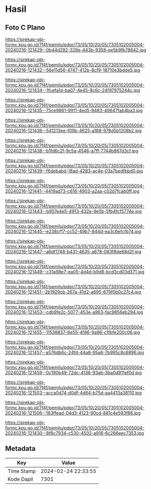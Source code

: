 # Hasil

## Foto C Plano

https://sirekap-obj-formc.kpu.go.id/7f4f/pemilu/pdpr/73/05/10/20/05/7305102005004-20240216-121429--0b44d292-328e-443b-9358-ee5b9fb78842.jpg

https://sirekap-obj-formc.kpu.go.id/7f4f/pemilu/pdpr/73/05/10/20/05/7305102005004-20240216-121432--56e11d56-4747-412b-8cf9-18710e3bdde5.jpg

https://sirekap-obj-formc.kpu.go.id/7f4f/pemilu/pdpr/73/05/10/20/05/7305102005004-20240216-121434--1fcefa1d-ba07-4e45-8c6c-24f97975244c.jpg

https://sirekap-obj-formc.kpu.go.id/7f4f/pemilu/pdpr/73/05/10/20/05/7305102005004-20240216-121435--75ce9861-9911-4ed5-8483-49647fab4ba3.jpg

https://sirekap-obj-formc.kpu.go.id/7f4f/pemilu/pdpr/73/05/10/20/05/7305102005004-20240216-121436--541213ee-f09b-4625-a188-978d5b1208b2.jpg

https://sirekap-obj-formc.kpu.go.id/7f4f/pemilu/pdpr/73/05/10/20/05/7305102005004-20240216-121438--b1fd6c2f-9c5a-4546-a7ff-7744b867d3cf.jpg

https://sirekap-obj-formc.kpu.go.id/7f4f/pemilu/pdpr/73/05/10/20/05/7305102005004-20240216-121439--f6debabd-18ad-4283-ac4e-03a7bedfbbd0.jpg

https://sirekap-obj-formc.kpu.go.id/7f4f/pemilu/pdpr/73/05/10/20/05/7305102005004-20240216-121441--4419ad73-c616-4903-a2aa-c02d7fcab0ff.jpg

https://sirekap-obj-formc.kpu.go.id/7f4f/pemilu/pdpr/73/05/10/20/05/7305102005004-20240216-121443--b957e4e5-4913-432e-9e5b-5fb4fcf5774e.jpg

https://sirekap-obj-formc.kpu.go.id/7f4f/pemilu/pdpr/73/05/10/20/05/7305102005004-20240216-121445--e238cf17-cc52-49b7-844d-ea3c6efcfb74.jpg

https://sirekap-obj-formc.kpu.go.id/7f4f/pemilu/pdpr/73/05/10/20/05/7305102005004-20240216-121447--a6df1748-b431-4635-a878-083f8de68d2f.jpg

https://sirekap-obj-formc.kpu.go.id/7f4f/pemilu/pdpr/73/05/10/20/05/7305102005004-20240216-121449--c31a98e7-ea05-4d4d-b9d8-bcd3cd03d371.jpg

https://sirekap-obj-formc.kpu.go.id/7f4f/pemilu/pdpr/73/05/10/20/05/7305102005004-20240216-121451--2b1929cb-267a-41d2-a695-679f0b0c27c4.jpg

https://sirekap-obj-formc.kpu.go.id/7f4f/pemilu/pdpr/73/05/10/20/05/7305102005004-20240216-121453--cdb9fe2c-5077-453e-a963-fac9856eb294.jpg

https://sirekap-obj-formc.kpu.go.id/7f4f/pemilu/pdpr/73/05/10/20/05/7305102005004-20240216-121455--11538837-6e55-4f86-9a96-c1fbfe200c06.jpg

https://sirekap-obj-formc.kpu.go.id/7f4f/pemilu/pdpr/73/05/10/20/05/7305102005004-20240216-121457--a576db6c-24fd-44a8-95a6-7b995c8c6896.jpg

https://sirekap-obj-formc.kpu.go.id/7f4f/pemilu/pdpr/73/05/10/20/05/7305102005004-20240216-121459--0c190b49-72dc-4136-93ab-3ba0d911ef0d.jpg

https://sirekap-obj-formc.kpu.go.id/7f4f/pemilu/pdpr/73/05/10/20/05/7305102005004-20240216-121503--acca0d74-d0df-4d64-b75d-aa4413a38110.jpg

https://sirekap-obj-formc.kpu.go.id/7f4f/pemilu/pdpr/73/05/10/20/05/7305102005004-20240216-121506--183ffead-04d3-4123-90cd-881c4e593f86.jpg

https://sirekap-obj-formc.kpu.go.id/7f4f/pemilu/pdpr/73/05/10/20/05/7305102005004-20240216-121430--8f8c7934-c530-4502-a916-6c266eec7353.jpg


## Metadata

| Key        | Value               |
| ---------- | ------------------- |
| Time Stamp | 2024-02-24 22:33:55 |
| Kode Dapil | 7301                |



